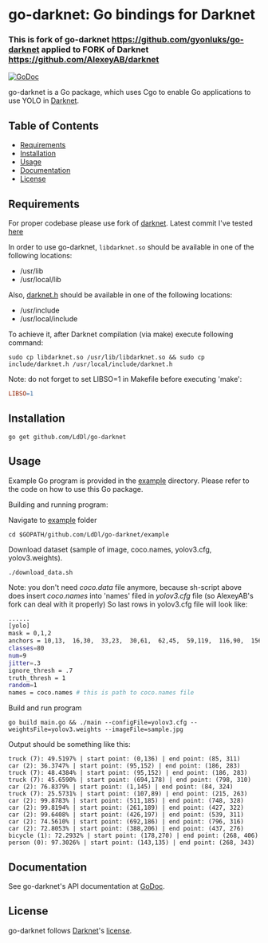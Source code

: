 # go-darknet: Go bindings for Darknet

### This is fork of go-darknet https://github.com/gyonluks/go-darknet applied to FORK of Darknet https://github.com/AlexeyAB/darknet

[![GoDoc](https://godoc.org/github.com/LdDl/go-darknet?status.svg)](https://godoc.org/github.com/LdDl/go-darknet)

go-darknet is a Go package, which uses Cgo to enable Go applications to use YOLO in [Darknet].

## Table of Contents

- [Requirements](#requirements)
- [Installation](#installation)
- [Usage](#usage)
- [Documentation](#documentation)
- [License](#license)

## Requirements

For proper codebase please use fork of [darknet](https://github.com/AlexeyAB/darknet). Latest commit I've tested [here](https://github.com/AlexeyAB/darknet/commit/64fb042c63637038671ae9d53c06165599b28912)

In order to use go-darknet, `libdarknet.so` should be available in one of
the following locations:

* /usr/lib
* /usr/local/lib

Also, [darknet.h] should be available in one of the following locations:

* /usr/include
* /usr/local/include

To achieve it, after Darknet compilation (via make) execute following command:
```shell
sudo cp libdarknet.so /usr/lib/libdarknet.so && sudo cp include/darknet.h /usr/local/include/darknet.h
```
Note: do not forget to set LIBSO=1 in Makefile before executing 'make':
```Makefile
LIBSO=1
```
## Installation

```shell
go get github.com/LdDl/go-darknet
```

## Usage

Example Go program is provided in the [example] directory. Please refer to the code on how to use this Go package.

Building and running program:

Navigate to [example] folder
```shell
cd $GOPATH/github.com/LdDl/go-darknet/example
```

Download dataset (sample of image, coco.names, yolov3.cfg, yolov3.weights).
```shell
./download_data.sh
```
Note: you don't need *coco.data* file anymore, because sh-script above does insert *coco.names* into 'names' filed in *yolov3.cfg* file (so AlexeyAB's fork can deal with it properly)
So last rows in yolov3.cfg file will look like:
```bash
......
[yolo]
mask = 0,1,2
anchors = 10,13,  16,30,  33,23,  30,61,  62,45,  59,119,  116,90,  156,198,  373,326
classes=80
num=9
jitter=.3
ignore_thresh = .7
truth_thresh = 1
random=1
names = coco.names # this is path to coco.names file
```

Build and run program
```
go build main.go && ./main --configFile=yolov3.cfg --weightsFile=yolov3.weights --imageFile=sample.jpg
```

Output should be something like this:
```shell
truck (7): 49.5197% | start point: (0,136) | end point: (85, 311)
car (2): 36.3747% | start point: (95,152) | end point: (186, 283)
truck (7): 48.4384% | start point: (95,152) | end point: (186, 283)
truck (7): 45.6590% | start point: (694,178) | end point: (798, 310)
car (2): 76.8379% | start point: (1,145) | end point: (84, 324)
truck (7): 25.5731% | start point: (107,89) | end point: (215, 263)
car (2): 99.8783% | start point: (511,185) | end point: (748, 328)
car (2): 99.8194% | start point: (261,189) | end point: (427, 322)
car (2): 99.6408% | start point: (426,197) | end point: (539, 311)
car (2): 74.5610% | start point: (692,186) | end point: (796, 316)
car (2): 72.8053% | start point: (388,206) | end point: (437, 276)
bicycle (1): 72.2932% | start point: (178,270) | end point: (268, 406)
person (0): 97.3026% | start point: (143,135) | end point: (268, 343)
```
## Documentation

See go-darknet's API documentation at [GoDoc].

## License

go-darknet follows [Darknet]'s [license].


[Darknet]: https://github.com/pjreddie/darknet
[license]: https://github.com/pjreddie/darknet/blob/master/LICENSE
[darknet.h]: https://github.com/AlexeyAB/darknet/blob/master/include/darknet.h
[include/darknet.h]: https://github.com/AlexeyAB/darknet/blob/master/include/darknet.h
[Makefile]: https://github.com/alexeyab/darknet/blob/master/Makefile
[example]: /example
[GoDoc]: https://godoc.org/github.com/LdDl/go-darknet
